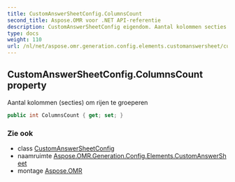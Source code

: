 ```yaml
---
title: CustomAnswerSheetConfig.ColumnsCount
second_title: Aspose.OMR voor .NET API-referentie
description: CustomAnswerSheetConfig eigendom. Aantal kolommen secties om rijen te groeperen
type: docs
weight: 110
url: /nl/net/aspose.omr.generation.config.elements.customanswersheet/customanswersheetconfig/columnscount/
---
```

## CustomAnswerSheetConfig.ColumnsCount property

Aantal kolommen (secties) om rijen te groeperen

```csharp
public int ColumnsCount { get; set; }
```

### Zie ook

* class [CustomAnswerSheetConfig](../)
* naamruimte [Aspose.OMR.Generation.Config.Elements.CustomAnswerSheet](../../customanswersheetconfig/)
* montage [Aspose.OMR](../../../)


